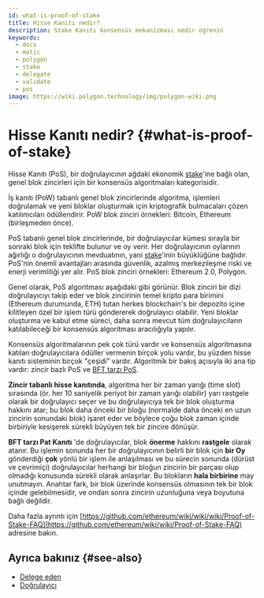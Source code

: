 ```yaml
---
id: what-is-proof-of-stake
title: Hisse Kanıtı nedir?
description: Stake Kanıtı konsensüs mekanizması nedir öğrenin
keywords:
  - docs
  - matic
  - polygon
  - stake
  - delegate
  - validate
  - pos
image: https://wiki.polygon.technology/img/polygon-wiki.png
---
```


# Hisse Kanıtı nedir? {#what-is-proof-of-stake}

Hisse Kanıtı (PoS), bir doğrulayıcının ağdaki ekonomik [stake](/docs/maintain/glossary.md#staking)'ine bağlı olan, genel blok zincirleri için bir konsensüs algoritmaları kategorisidir.

İş kanıtı (PoW) tabanlı genel blok zincirlerinde algoritma, işlemleri doğrulamak ve yeni bloklar oluşturmak için kriptografik bulmacaları çözen katılımcıları ödüllendirir. PoW blok zinciri örnekleri: Bitcoin, Ethereum (birleşmeden önce).

PoS tabanlı genel blok zincirlerinde, bir doğrulayıcılar kümesi sırayla bir sonraki blok için teklifte bulunur ve oy verir. Her doğrulayıcının oylarının ağırlığı o doğrulayıcının mevduatının, yani [stake](/docs/maintain/glossary.md#staking)'inin büyüklüğüne bağlıdır. PoS'nin önemli avantajları arasında güvenlik, azalmış merkezileşme riski ve enerji verimliliği yer alır. PoS blok zinciri örnekleri: Ethereum 2.0, Polygon.

Genel olarak, PoS algoritması aşağıdaki gibi görünür. Blok zinciri bir dizi doğrulayıcıyı takip eder ve blok zincirinin temel kripto para birimini (Ethereum durumunda, ETH) tutan herkes blockchain's bir depozito içine kilitleyen özel bir işlem türü göndererek doğrulayıcı olabilir. Yeni bloklar oluşturma ve kabul etme süreci, daha sonra mevcut tüm doğrulayıcıların katılabileceği bir konsensüs algoritması aracılığıyla yapılır.

Konsensüs algoritmalarının pek çok türü vardır ve konsensüs algoritmasına katılan doğrulayıcılara ödüller vermenin birçok yolu vardır, bu yüzden hisse kanıtı sisteminin birçok "çeşidi" vardır. Algoritmik bir bakış açısıyla iki ana tip vardır: zincir bazlı PoS ve [BFT tarzı PoS](https://en.wikipedia.org/wiki/Byzantine_fault_tolerance).

**Zincir tabanlı hisse kanıtında**, algoritma her bir zaman yarığı (time slot) sırasında (ör. her 10 saniyelik periyot bir zaman yarığı olabilir) yarı rastgele olarak bir doğrulayıcı seçer ve bu doğrulayıcıya tek bir blok oluşturma hakkını atar; bu blok daha önceki bir bloğu (normalde daha önceki en uzun zincirin sonundaki blok) işaret eder ve böylece çoğu blok zaman içinde birbiriyle kesişerek sürekli büyüyen tek bir zincire dönüşür.

**BFT tarzı Pat Kanıtı** 'de doğrulayıcılar, blok **önerme** hakkını **rastgele** olarak atanır. Bu işlemin sonunda her bir doğrulayıcının belirli bir blok için **bir Oy** gönderdiği **çok** yönlü bir işlem ile anlaşılması ve bu sürecin sonunda (dürüst ve çevrimiçi) doğrulayıcılar herhangi bir bloğun zincirin bir parçası olup olmadığı konusunda sürekli olarak anlaşırlar. Bu blokların **hala birbirine** may unutmayın. Anahtar fark, bir blok üzerinde konsensüs olmasının tek bir blok içinde gelebilmesidir, ve ondan sonra zincirin uzunluğuna veya boyutuna bağlı değildir.

Daha fazla ayrıntı için [https://github.com/ethereum/wiki/wiki/wiki/Proof-of-Stake-FAQ](https://github.com/ethereum/wiki/wiki/Proof-of-Stake-FAQ) adresine bakın.

## Ayrıca bakınız {#see-also}

* [Delege eden](/docs/maintain/glossary.md#delegator)
* [Doğrulayıcı](/docs/maintain/glossary.md#validator)
